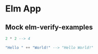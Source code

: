 # Elm App

## Mock elm-verify-examples

```elm
2 * 2 --> 4
```

```elm
"Hello " ++ "World!" --> "Hello World!"
```
